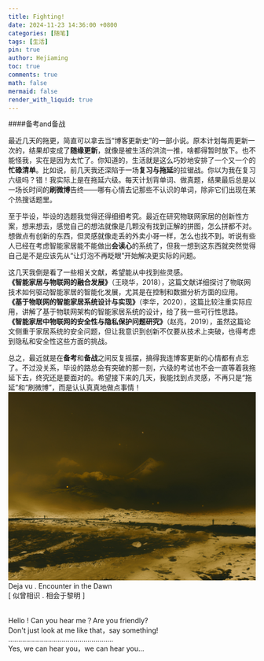```yaml
---
title: Fighting!
date: 2024-11-23 14:36:00 +0800
categories: [随笔]
tags: [生活]
pin: true
author: Hejiaming
toc: true
comments: true
math: false
mermaid: false
render_with_liquid: true
---
```


####备考and备战

最近几天的拖更，简直可以拿去当“博客更新史”的一部小说。原本计划每周更新一次的，结果却变成了**随缘更新**，就像是被生活的洪流一推，啥都得暂时放下。也不能怪我，实在是因为太忙了。你知道的，生活就是这么巧妙地安排了一个又一个的**忙碌清单**。比如说，前几天我还深陷于一场**复习与拖延**的拉锯战。你以为我在复习六级吗？错！我实际上是在拖延六级。每天计划背单词、做真题，结果最后总是以一场长时间的**刷微博**告终——哪有心情去记那些不认识的单词，除非它们出现在某个热搜话题里。<br>

至于毕设，毕设的选题我觉得还得细细考究。最近在研究物联网家居的创新性方案，想来想去，感觉自己的想法就像是几颗没有找到正解的拼图，怎么拼都不对。想做点有创新的东西，但灵感就像走丢的外卖小哥一样，怎么也找不到。听说有些人已经在考虑智能家居能不能做出**会读心**的系统了，但我一想到这东西就突然觉得自己是不是应该先从“让灯泡不再眨眼”开始解决更实际的问题。<br>

这几天我倒是看了一些相关文献，希望能从中找到些灵感。<br>**《智能家居与物联网的融合发展》**（王晓华，2018），这篇文献详细探讨了物联网技术如何驱动智能家居的智能化发展，尤其是在控制和数据分析方面的应用。<br>**《基于物联网的智能家居系统设计与实现》**（李华，2020），这篇比较注重实际应用，讲解了基于物联网架构的智能家居系统的设计，给了我一些可行性思路。<br>**《智能家居中物联网的安全性与隐私保护问题研究》**（赵亮，2019），虽然这篇论文侧重于家居系统的安全问题，但让我意识到创新不仅要从技术上突破，也得考虑到隐私和安全性这些方面的挑战。<br>

总之，最近就是在**备考**和**备战**之间反复摇摆，搞得我连博客更新的心情都有点忘了。不过没关系，毕设的路总会有突破的那一刻，六级的考试也不会一直等着我拖延下去，终究还是要面对的。希望接下来的几天，我能找到点灵感，不再只是“拖延”和“刷微博”，而是认认真真地做点事情！
  ![first-post](/assets/blog_res/2022-05-21-hello-world/first-post.jpg)
Deja vu . Encounter in the Dawn<br>
[ 似曾相识 . 相会于黎明 ] <br><br>

Hello ! Can you hear me？Are you friendly?<br>
Don't just look at me like that，say something!<br>
.....................................................<br>
Yes, we can hear you，we can hear you...